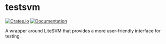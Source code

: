 # testsvm

[![Crates.io](https://img.shields.io/crates/v/testsvm.svg)](https://crates.io/crates/testsvm)
[![Documentation](https://docs.rs/testsvm/badge.svg)](https://docs.rs/testsvm)

A wrapper around LiteSVM that provides a more user-friendly interface for testing.
